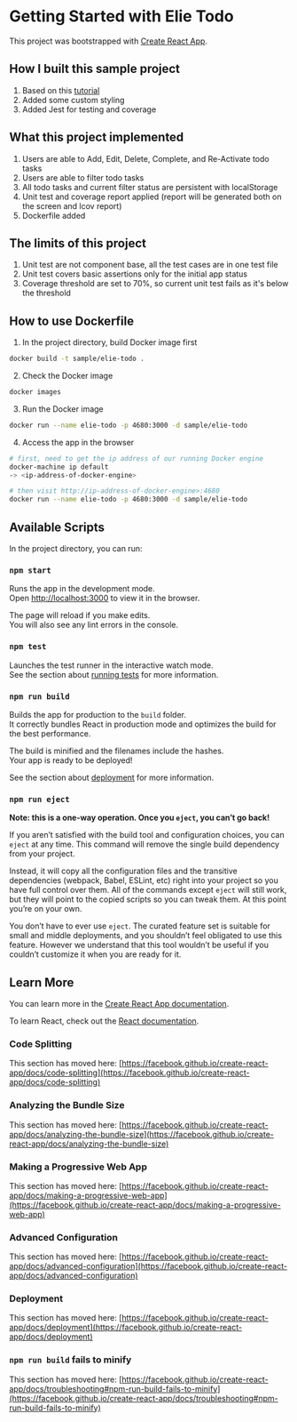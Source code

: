 # Getting Started with Elie Todo

This project was bootstrapped with [Create React App](https://github.com/facebook/create-react-app).


## How I built this sample project
1. Based on this [tutorial](https://developer.mozilla.org/en-US/docs/Learn/Tools_and_testing/Client-side_JavaScript_frameworks/React_getting_started)
2. Added some custom styling
3. Added Jest for testing and coverage

## What this project implemented
1. Users are able to Add, Edit, Delete, Complete, and Re-Activate todo tasks
2. Users are able to filter todo tasks
3. All todo tasks and current filter status are persistent with localStorage
4. Unit test and coverage report applied (report will be generated both on the screen and lcov report)
5. Dockerfile added
   
## The limits of this project
1. Unit test are not component base, all the test cases are in one test file
2. Unit test covers basic assertions only for the initial app status
3. Coverage threshold are set to 70%, so current unit test fails as it's below the threshold

## How to use Dockerfile
1. In the project directory, build Docker image first
```sh
docker build -t sample/elie-todo .
```
2. Check the Docker image
```sh
docker images
```
3. Run the Docker image
```sh
docker run --name elie-todo -p 4680:3000 -d sample/elie-todo
```
4. Access the app in the browser
```sh
# first, need to get the ip address of our running Docker engine
docker-machine ip default
-> <ip-address-of-docker-engine>

# then visit http://ip-address-of-docker-engine>:4680
docker run --name elie-todo -p 4680:3000 -d sample/elie-todo
```

## Available Scripts

In the project directory, you can run:

### `npm start`

Runs the app in the development mode.\
Open [http://localhost:3000](http://localhost:3000) to view it in the browser.

The page will reload if you make edits.\
You will also see any lint errors in the console.

### `npm test`

Launches the test runner in the interactive watch mode.\
See the section about [running tests](https://facebook.github.io/create-react-app/docs/running-tests) for more information.

### `npm run build`

Builds the app for production to the `build` folder.\
It correctly bundles React in production mode and optimizes the build for the best performance.

The build is minified and the filenames include the hashes.\
Your app is ready to be deployed!

See the section about [deployment](https://facebook.github.io/create-react-app/docs/deployment) for more information.

### `npm run eject`

**Note: this is a one-way operation. Once you `eject`, you can’t go back!**

If you aren’t satisfied with the build tool and configuration choices, you can `eject` at any time. This command will remove the single build dependency from your project.

Instead, it will copy all the configuration files and the transitive dependencies (webpack, Babel, ESLint, etc) right into your project so you have full control over them. All of the commands except `eject` will still work, but they will point to the copied scripts so you can tweak them. At this point you’re on your own.

You don’t have to ever use `eject`. The curated feature set is suitable for small and middle deployments, and you shouldn’t feel obligated to use this feature. However we understand that this tool wouldn’t be useful if you couldn’t customize it when you are ready for it.

## Learn More

You can learn more in the [Create React App documentation](https://facebook.github.io/create-react-app/docs/getting-started).

To learn React, check out the [React documentation](https://reactjs.org/).

### Code Splitting

This section has moved here: [https://facebook.github.io/create-react-app/docs/code-splitting](https://facebook.github.io/create-react-app/docs/code-splitting)

### Analyzing the Bundle Size

This section has moved here: [https://facebook.github.io/create-react-app/docs/analyzing-the-bundle-size](https://facebook.github.io/create-react-app/docs/analyzing-the-bundle-size)

### Making a Progressive Web App

This section has moved here: [https://facebook.github.io/create-react-app/docs/making-a-progressive-web-app](https://facebook.github.io/create-react-app/docs/making-a-progressive-web-app)

### Advanced Configuration

This section has moved here: [https://facebook.github.io/create-react-app/docs/advanced-configuration](https://facebook.github.io/create-react-app/docs/advanced-configuration)

### Deployment

This section has moved here: [https://facebook.github.io/create-react-app/docs/deployment](https://facebook.github.io/create-react-app/docs/deployment)

### `npm run build` fails to minify

This section has moved here: [https://facebook.github.io/create-react-app/docs/troubleshooting#npm-run-build-fails-to-minify](https://facebook.github.io/create-react-app/docs/troubleshooting#npm-run-build-fails-to-minify)
